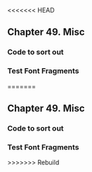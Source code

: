 <<<<<<< HEAD
<div xmlns="http://www.w3.org/1999/xhtml" class="chapter"><div class="titlepage"><div><div><h2 class="title"><a name="chapter.misc"></a>Chapter 49. Misc</h2></div></div></div><div role="fragment" class="section"><div class="titlepage"><div><div><h3 class="title"><a name="idm28892"></a>Code to sort out</h3></div></div></div></div><div role="fragment" class="section"><div class="titlepage"><div><div><h3 class="title"><a name="idm28894"></a>Test Font Fragments</h3></div></div></div></div></div>
=======
<div xmlns="http://www.w3.org/1999/xhtml" class="chapter"><div class="titlepage"><div><div><h2 class="title"><a name="chapter.misc"></a>Chapter 49. Misc</h2></div></div></div><div role="fragment" class="section"><div class="titlepage"><div><div><h3 class="title"><a name="idm189287787360"></a>Code to sort out</h3></div></div></div></div><div role="fragment" class="section"><div class="titlepage"><div><div><h3 class="title"><a name="idm189287786832"></a>Test Font Fragments</h3></div></div></div></div></div>
>>>>>>> Rebuild
